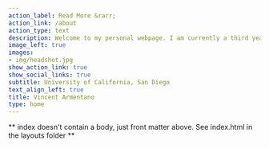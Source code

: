 ```yaml
---
action_label: Read More &rarr;
action_link: /about
action_type: text
description: Welcome to my personal webpage. I am currently a third year PhD student at UC San Diego. I am interested in development and applied microeconomics with a focus on agricultural production.
image_left: true
images:
- img/headshot.jpg
show_action_link: true
show_social_links: true
subtitle: University of California, San Diego
text_align_left: true
title: Vincent Armentano
type: home
---
```


** index doesn't contain a body, just front matter above.
See index.html in the layouts folder **
